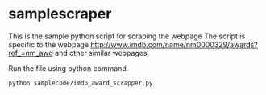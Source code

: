 # samplescraper
This is the sample python script for scraping the webpage
The script is specific to the webpage http://www.imdb.com/name/nm0000329/awards?ref_=nm_awd and other similar webpages.

Run the file using python command.

`python samplecode/imdb_award_scrapper.py`